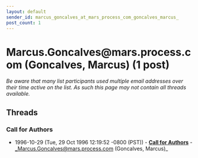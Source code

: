 ```yaml
---
layout: default
sender_id: marcus_goncalves_at_mars_process_com_goncalves_marcus_
post_count: 1
---
```


# Marcus.Goncalves<span>@</span>mars.process.com (Goncalves, Marcus) (1 post)

_Be aware that many list participants used multiple email addresses over their time active on the list. As such this page may not contain all threads available._

## Threads

### **Call for Authors**
+ 1996-10-29 (Tue, 29 Oct 1996 12:19:52 -0800 (PST)) - [**Call for Authors**](/archive/1996/10/578b2eda2db07b74cd50319625e19612280373c7cb18911141a0c7d6b953776f) - _Marcus.Goncalves@mars.process.com (Goncalves, Marcus)_

